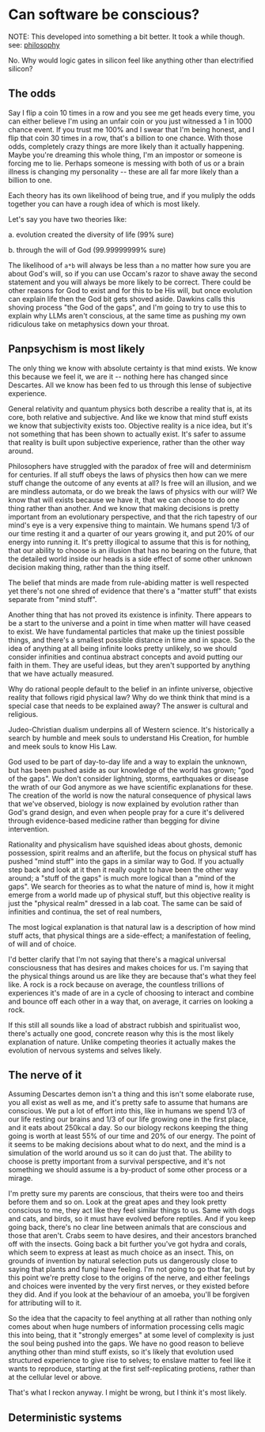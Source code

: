 Can software be conscious?
================================================================================

NOTE: This developed into something a bit better. It took a while though.
  see: [philosophy](/home/gaz/Documents/naval-gazing/)

No. Why would logic gates in silicon feel like anything other than electrified
silicon?

The odds
--------------------------------------------------------------------------------

Say I flip a coin 10 times in a row and you see me get heads every time, you can
either believe I'm using an unfair coin or you just witnessed a 1 in 1000 chance
event. If you trust me 100% and I swear that I'm being honest, and I flip that
coin 30 times in a row, that's a billion to one chance. With those odds,
completely crazy things are more likely than it actually happening. Maybe you're
dreaming this whole thing, I'm an impostor or someone is forcing me to lie.
Perhaps someone is messing with both of us or a brain illness is changing my
personality -- these are all far more likely than a billion to one.

Each theory has its own likelihood of being true, and if you muliply the odds
together you can have a rough idea of which is most likely.

Let's say you have two theories like:

a. evolution created the diversity of life (99% sure)

b. through the will of God (99.99999999% sure)

The likelihood of `a*b` will always be less than `a` no matter how sure you are
about God's will, so if you can use Occam's razor to shave away the second
statement and you will always be more likely to be correct. There could be other
reasons for God to exist and for this to be His will, but once evolution can
explain life then the God bit gets shoved aside. Dawkins calls this shoving
process "the God of the gaps", and I'm going to try to use this to explain why
LLMs aren't conscious, at the same time as pushing my own ridiculous take on
metaphysics down your throat.

Panpsychism is most likely
--------------------------------------------------------------------------------

The only thing we know with absolute certainty is that mind exists. We know this
because we feel it, we are it -- nothing here has changed since Descartes. All
we know has been fed to us through this lense of subjective experience.

General relativity and quantum physics both describe a reality that is, at its
core, both relative and subjective. And like we know that mind stuff exists we
know that subjectivity exists too. Objective reality is a nice idea, but it's
not something that has been shown to actually exist. It's safer to assume that
reality is built upon subjective experience, rather than the other way around.

Philosophers have struggled with the paradox of free will and determinism
for centuries. If all stuff obeys the laws of physics then how can we mere
stuff change the outcome of any events at all? Is free will an illusion, and
we are mindless automata, or do we break the laws of physics with our will? We
know that will exists because we have it, that we can choose to do one thing
rather than another. And we know that making decisions is pretty important from
an evolutionary perspective, and that the rich tapestry of our mind's eye is a
very expensive thing to maintain. We humans spend 1/3 of our time resting it
and a quarter of our years growing it, and put 20% of our energy into running
it. It's pretty illogical to assume that this is for nothing, that our ability
to choose is an illusion that has no bearing on the future, that the detailed
world inside our heads is a side effect of some other unknown decision making
thing, rather than the thing itself.

The belief that minds are made from rule-abiding matter is well
respected yet there's not one shred of evidence that there's a "matter stuff"
that exists separate from "mind stuff".

Another thing that has not proved its existence is infinity. There appears to be
a start to the universe and a point in time when matter will have ceased to exist.
We have fundamental particles that make up the tiniest possible things, and 
there's a smallest possible distance in time and in space. So the idea of
anything at all being infinite looks pretty unlikely, so we should consider
infinities and continua abstract concepts and avoid putting our faith in them.
They are useful ideas, but they aren't supported by anything that we have
actually measured.

Why do rational people default to the belief in an infinte universe, objective
reality that follows rigid physical law? Why do we think think that mind is a
special case that needs to be explained away? The answer is cultural and
religious.

Judeo-Christian dualism underpins all of Western science. It's historically a
search by humble and meek souls to understand His Creation, for humble and
meek souls to know His Law.

God used to be part of day-to-day life and a way to explain the unknown, but
has been pushed aside as our knowledge of the world has grown; "god of the
gaps". We don't consider lightning, storms, earthquakes or disease the
wrath of our God anymore as we have scientific explanations for these. The
creation of the world is now the natural consequence of physical laws that we've
observed, biology is now explained by evolution rather than God's grand design,
and even when people pray for a cure it's delivered through evidence-based
medicine rather than begging for divine intervention.

Rationality and physicalism have squished ideas about ghosts, demonic
possession, spirit realms and an afterlife, but the focus on physical stuff has
pushed "mind stuff" into the gaps in a similar way to God. If you actually step
back and look at it then it really ought to have been the other way around; a
"stuff of the gaps" is much more logical than a "mind of the gaps". We search
for theories as to what the nature of mind is, how it might emerge from a world
made up of physical stuff, but this objective reality is just the "physical
realm" dressed in a lab coat. The same can be said of infinities and continua,
the set of real numbers, 

The most logical explanation is that natural law is a description of how mind
stuff acts, that physical things are a side-effect; a manifestation of feeling,
of will and of choice.

I'd better clarify that I'm not saying that there's a magical universal
consciousness that has desires and makes choices for us. I'm saying that the
physical things around us are like they are because that's what they feel like.
A rock is a rock because on average, the countless trillions of experiences it's
made of are in a cycle of choosing to interact and combine and bounce off each
other in a way that, on average, it carries on looking a rock.

If this still all sounds like a load of abstract rubbish and spiritualist woo,
there's actually one good, concrete reason why this is the most likely
explanation of nature. Unlike competing theories it actually makes the evolution
of nervous systems and selves likely.

The nerve of it
--------------------------------------------------------------------------------

Assuming Descartes demon isn't a thing and this isn't some elaborate ruse, you
all exist as well as me, and it's pretty safe to assume that humans are
conscious. We put a lot of effort into this, like in humans we spend 1/3 of our
life resting our brains and 1/3 of our life growing one in the first place, and
it eats about 250kcal a day. So our biology reckons keeping the thing going is
worth at least 55% of our time and 20% of our energy. The point of it seems
to be making decisions about what to do next, and the mind is a simulation of
the world around us so it can do just that. The ability to choose is pretty
important from a survival perspective, and it's not something we should assume
is a by-product of some other process or a mirage. 

I'm pretty sure my parents are conscious, that theirs were too and theirs
before them and so on. Look at the great apes and they look pretty conscious to
me, they act like they feel similar things to us. Same with dogs and cats, and
birds, so it must have evolved before reptiles. And if you keep going back,
there's no clear line between animals that are conscious and those that aren't.
Crabs seem to have desires, and their ancestors branched off with the insects.
Going back a bit further you've got hydra and corals, which seem to express
at least as much choice as an insect. This, on grounds of invention by natural
selection puts us dangerously close to saying that plants and fungi have
feeling. I'm not going to go that far, but by this point we're pretty close to
the origins of the nerve, and either feelings and choices were invented by the
very first nerves, or they existed before they did. And if you look at the
behaviour of an amoeba, you'll be forgiven for attributing will to it.

So the idea that the capacity to feel anything at all rather than nothing only
comes about when huge numbers of information processing cells magic this into
being, that it "strongly emerges" at some level of complexity is just the soul
being pushed into the gaps. We have no good reason to believe anything other
than mind stuff exists, so it's likely that evolution used structured
experience to give rise to selves; to enslave matter to feel like it wants to
reproduce, starting at the first self-replicating protiens, rather than at the
cellular level or above.

That's what I reckon anyway. I might be wrong, but I think it's most likely.

Deterministic systems
---------------------


